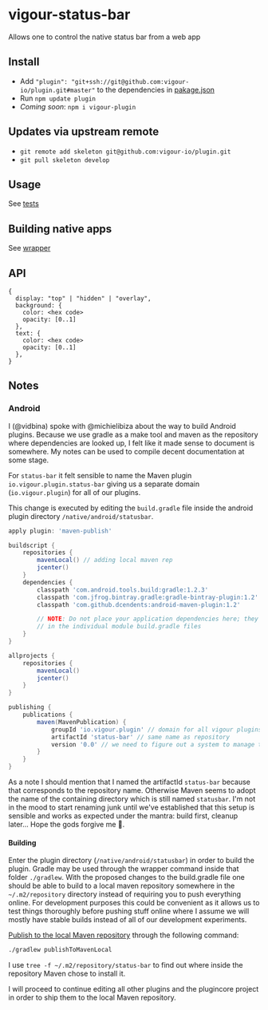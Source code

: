 # vigour-status-bar
Allows one to control the native status bar from a web app

## Install
- Add `"plugin": "git+ssh://git@github.com:vigour-io/plugin.git#master"` to the dependencies in [pakage.json](pakage.json)
- Run `npm update plugin`
- *Coming soon*: `npm i vigour-plugin`

## Updates via upstream remote
- `git remote add skeleton git@github.com:vigour-io/plugin.git`
- `git pull skeleton develop`

## Usage
See [tests](test)

## Building native apps
See [wrapper](http://github.com/vigour-io/vigour-native)

## API

```
{
  display: "top" | "hidden" | "overlay",
  background: {
    color: <hex code>
    opacity: [0..1]
  },
  text: {
    color: <hex code>
    opacity: [0..1]
  },
}
```

## Notes

### Android

I (@vidbina) spoke with @michielibiza about the way to build Android plugins.
Because we use gradle as a make tool and maven as the repository where
dependencies are looked up, I felt like it made sense to document is somewhere.
My notes can be used to compile decent documentation at some stage.

For `status-bar` it felt sensible to name the Maven plugin
`io.vigour.plugin.status-bar` giving us a separate domain (`io.vigour.plugin`)
for all of our plugins.

This change is executed by editing the `build.gradle` file inside the android
plugin directory `/native/android/statusbar`.

```groovy
apply plugin: 'maven-publish'

buildscript {
    repositories {
        mavenLocal() // adding local maven rep
        jcenter()
    }
    dependencies {
        classpath 'com.android.tools.build:gradle:1.2.3'
        classpath 'com.jfrog.bintray.gradle:gradle-bintray-plugin:1.2'
        classpath 'com.github.dcendents:android-maven-plugin:1.2'

        // NOTE: Do not place your application dependencies here; they belong
        // in the individual module build.gradle files
    }
}

allprojects {
    repositories {
        mavenLocal()
        jcenter()
    }
}

publishing {
    publications {
        maven(MavenPublication) {
            groupId 'io.vigour.plugin' // domain for all vigour plugins
            artifactId 'status-bar' // same name as repository
            version '0.0' // we need to figure out a system to manage this
        }
    }
}
```

As a note I should mention that I named the artifactId `status-bar` because
that corresponds to the repository name. Otherwise Maven seems to adopt the
name of the containing directory which is still named `statusbar`. I'm not in
the mood to start renaming junk until we've established that this setup is
sensible and works as expected under the mantra: build first, cleanup later...
Hope the gods forgive me :pray:.

#### Building

Enter the plugin directory (`/native/android/statusbar`) in order to build the
plugin. Gradle may be used through the wrapper command inside that folder
`./gradlew`. With the proposed changes to the build.gradle file one should be
able to build to a local maven repository somewhere in the `~/.m2/repository`
directory instead of requiring you to push everything online. For development
purposes this could be convenient as it allows us to test things thoroughly
before pushing stuff online where I assume we will mostly have stable builds
instead of all of our development experiments.

[Publish to the local Maven repository](https://docs.gradle.org/current/userguide/publishing_maven.html)
through the following command:

```bash
./gradlew publishToMavenLocal
```

I use `tree -f ~/.m2/repository/status-bar` to find out where inside the
repository Maven chose to install it.

I will proceed to continue editing all other plugins and the plugincore project
in order to ship them to the local Maven repository.
